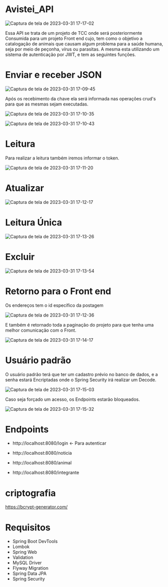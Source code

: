 # Avistei_API

![Captura de tela de 2023-03-31 17-17-02](https://user-images.githubusercontent.com/96485637/229222379-334d572f-c8d4-4b5f-9521-bda9ec376e31.png)

Essa API se trata de um projeto de TCC onde será posteriormente Consumida para um projeto Front end cujo, 
tem como o objetivo a catalogação de animais que causam algum problema para a saúde humana, seja por meio de
peçonha, vírus ou parasitas. A mesma esta utilizando um sistema de autenticação por JWT, e tem as seguintes funções.

# Enviar e receber JSON

![Captura de tela de 2023-03-31 17-09-45](https://user-images.githubusercontent.com/96485637/229223333-cda64215-b943-4301-8306-d31df537d945.png)

Após os recebimento da chave ela será informada nas operações crud's para que as mesmas sejam executadas. 

![Captura de tela de 2023-03-31 17-10-35](https://user-images.githubusercontent.com/96485637/229223505-e12ac12b-a47b-486f-9836-fbfe1d9cc305.png)

![Captura de tela de 2023-03-31 17-10-43](https://user-images.githubusercontent.com/96485637/229223560-5d555bcf-2e20-44c9-8749-5bf87c497026.png)

# Leitura

Para realizar a leitura também iremos informar o token.

![Captura de tela de 2023-03-31 17-11-20](https://user-images.githubusercontent.com/96485637/229223725-eec0bf81-3369-415b-8da5-ce6e3f529121.png)


# Atualizar

![Captura de tela de 2023-03-31 17-12-17](https://user-images.githubusercontent.com/96485637/229223901-b6958b46-144e-4189-856e-0899976cfc69.png)

# Leitura Única

![Captura de tela de 2023-03-31 17-13-26](https://user-images.githubusercontent.com/96485637/229223988-aa4a82bc-8eea-401e-9d92-979a8b1f0be5.png)

# Excluir 

![Captura de tela de 2023-03-31 17-13-54](https://user-images.githubusercontent.com/96485637/229224105-7c4bf481-a8a8-4d06-8141-8508a0096803.png)


# Retorno para o Front end

Os endereços tem o id específico da postagem


![Captura de tela de 2023-03-31 17-12-36](https://user-images.githubusercontent.com/96485637/229224261-19aa98c2-d5f3-468c-ba80-2f56e9c36b5c.png)

E também é retornado toda a paginação do projeto para que tenha uma melhor comunicação com o Front.

![Captura de tela de 2023-03-31 17-14-17](https://user-images.githubusercontent.com/96485637/229224394-1cf75e8b-03ba-4be1-a73b-9f784f7ff1d6.png)


# Usuário padrão 

O usuário padrão terá que ter um cadastro prévio no banco de dados, e a senha estará Encriptadas onde o Spring Security irá realizar
um Decode.

![Captura de tela de 2023-03-31 17-15-03](https://user-images.githubusercontent.com/96485637/229224698-6e955b30-5af6-42db-9417-4098d2d0b9d5.png)

Caso seja forçado um acesso, os Endpoints estarão bloqueados.

![Captura de tela de 2023-03-31 17-15-32](https://user-images.githubusercontent.com/96485637/229224829-1a944535-e67c-4fa1-8bbe-5cfd1afc4a10.png)


# Endpoints

* http://localhost:8080/login <- Para autenticar

* http://localhost:8080/noticia

* http://localhost:8080/animal

* http://localhost:8080/integrante

# criptografia

https://bcrypt-generator.com/

# Requisitos
* Spring Boot DevTools
* Lombok
* Spring Web
* Validation
* MySQL Driver
* Flyway Migration
* Spring Data JPA
* Spring Security




